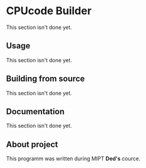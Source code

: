 # CPUcode Builder
This section isn't done yet.

## Usage
This section isn't done yet.

## Building from source
This section isn't done yet.

## Documentation
This section isn't done yet.

## About project
This programm was written during MIPT **Ded's** cource.
